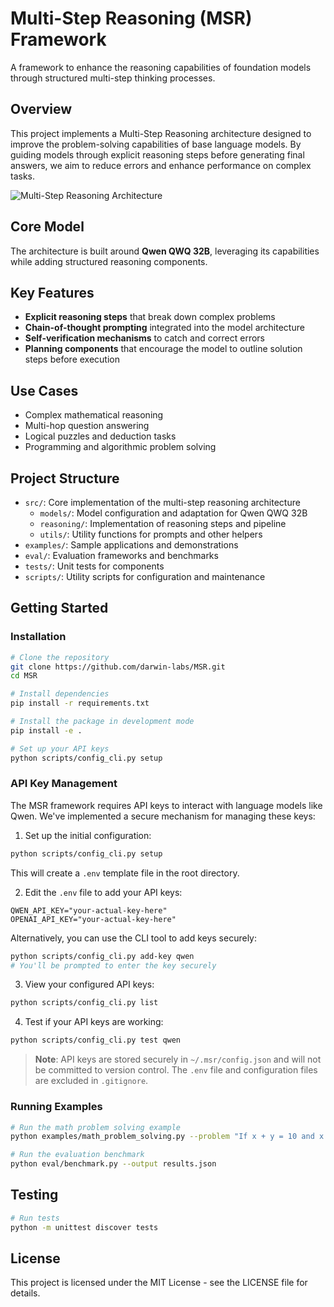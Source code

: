 # Multi-Step Reasoning (MSR) Framework

A framework to enhance the reasoning capabilities of foundation models through structured multi-step thinking processes.

## Overview

This project implements a Multi-Step Reasoning architecture designed to improve the problem-solving capabilities of base language models. By guiding models through explicit reasoning steps before generating final answers, we aim to reduce errors and enhance performance on complex tasks.

![Multi-Step Reasoning Architecture](static/assets/Multi-Step%20Reasoning%20Architecture%20Horizontal.png)

## Core Model

The architecture is built around **Qwen QWQ 32B**, leveraging its capabilities while adding structured reasoning components.

## Key Features

- **Explicit reasoning steps** that break down complex problems
- **Chain-of-thought prompting** integrated into the model architecture
- **Self-verification mechanisms** to catch and correct errors
- **Planning components** that encourage the model to outline solution steps before execution

## Use Cases

- Complex mathematical reasoning
- Multi-hop question answering
- Logical puzzles and deduction tasks
- Programming and algorithmic problem solving

## Project Structure

- `src/`: Core implementation of the multi-step reasoning architecture
  - `models/`: Model configuration and adaptation for Qwen QWQ 32B
  - `reasoning/`: Implementation of reasoning steps and pipeline
  - `utils/`: Utility functions for prompts and other helpers
- `examples/`: Sample applications and demonstrations
- `eval/`: Evaluation frameworks and benchmarks
- `tests/`: Unit tests for components
- `scripts/`: Utility scripts for configuration and maintenance

## Getting Started

### Installation

```bash
# Clone the repository
git clone https://github.com/darwin-labs/MSR.git
cd MSR

# Install dependencies
pip install -r requirements.txt

# Install the package in development mode
pip install -e .

# Set up your API keys
python scripts/config_cli.py setup
```

### API Key Management

The MSR framework requires API keys to interact with language models like Qwen. We've implemented a secure mechanism for managing these keys:

1. Set up the initial configuration:

```bash
python scripts/config_cli.py setup
```

This will create a `.env` template file in the root directory. 

2. Edit the `.env` file to add your API keys:

```
QWEN_API_KEY="your-actual-key-here"
OPENAI_API_KEY="your-actual-key-here"
```

Alternatively, you can use the CLI tool to add keys securely:

```bash
python scripts/config_cli.py add-key qwen
# You'll be prompted to enter the key securely
```

3. View your configured API keys:

```bash
python scripts/config_cli.py list
```

4. Test if your API keys are working:

```bash
python scripts/config_cli.py test qwen
```

> **Note**: API keys are stored securely in `~/.msr/config.json` and will not be committed to version control. The `.env` file and configuration files are excluded in `.gitignore`.

### Running Examples

```bash
# Run the math problem solving example
python examples/math_problem_solving.py --problem "If x + y = 10 and x - y = 4, what is the value of x?"

# Run the evaluation benchmark
python eval/benchmark.py --output results.json
```

## Testing

```bash
# Run tests
python -m unittest discover tests
```

## License

This project is licensed under the MIT License - see the LICENSE file for details. 